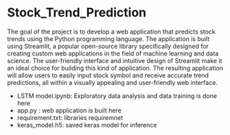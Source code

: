 # Stock_Trend_Prediction

The goal of the project is to develop a web application that predicts stock trends using the Python programming language. The application is built using Streamlit, a popular open-source library specifically designed for creating custom web applications in the field of machine learning and data science. The user-friendly interface and intuitive design of Streamlit make it an ideal choice for building this kind of application. The resulting application will allow users to easily input stock symbol and receive accurate trend predictions, all within a visually appealing and user-friendly web interface.


* LSTM model.ipynb: Exploratory data analysis and data training is done here
* app.py : web application is built here
* requirement.txt: libraries requiremnet
* keras_model.h5: saved keras model for inference
